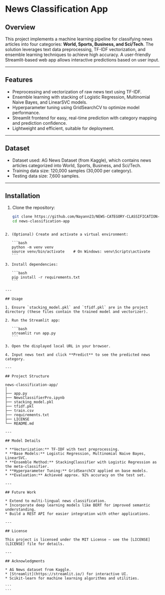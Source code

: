 # News Classification App

## Overview

This project implements a machine learning pipeline for classifying news articles into four categories: **World, Sports, Business, and Sci/Tech**. The solution leverages text data preprocessing, TF-IDF vectorization, and ensemble learning techniques to achieve high accuracy. A user-friendly Streamlit-based web app allows interactive predictions based on user input.

---

## Features

- Preprocessing and vectorization of raw news text using TF-IDF.
- Ensemble learning with stacking of Logistic Regression, Multinomial Naive Bayes, and LinearSVC models.
- Hyperparameter tuning using GridSearchCV to optimize model performance.
- Streamlit frontend for easy, real-time prediction with category mapping and prediction confidence.
- Lightweight and efficient, suitable for deployment.

---

## Dataset

- Dataset used: AG News Dataset (from Kaggle), which contains news articles categorized into World, Sports, Business, and Sci/Tech.
- Training data size: 120,000 samples (30,000 per category).
- Testing data size: 7,600 samples.

---

## Installation

1. Clone the repository:
   ```bash
   git clone https://github.com/Nayann23/NEWS-CATEGORY-CLASSIFICATION-USING-ENSEMBLE-LEARNING.git
   cd news-classification-app
````

2. (Optional) Create and activate a virtual environment:

   ```bash
   python -m venv venv
   source venv/bin/activate    # On Windows: venv\Scripts\activate
   ```

3. Install dependencies:

   ```bash
   pip install -r requirements.txt
   ```

---

## Usage

1. Ensure `stacking_model.pkl` and `tfidf.pkl` are in the project directory (these files contain the trained model and vectorizer).

2. Run the Streamlit app:

   ```bash
   streamlit run app.py
   ```

3. Open the displayed local URL in your browser.

4. Input news text and click **Predict** to see the predicted news category.

---

## Project Structure

news-classification-app/
│
├── app.py
├── NewsClassifierPro.ipynb
├── stacking_model.pkl
├── tfidf.pkl
├── train.csv
├── requirements.txt
├── LICENSE
└── README.md

---

## Model Details

* **Vectorization:** TF-IDF with text preprocessing.
* **Base Models:** Logistic Regression, Multinomial Naive Bayes, LinearSVC.
* **Ensemble Method:** StackingClassifier with Logistic Regression as the meta-classifier.
* **Hyperparameter Tuning:** GridSearchCV applied on base models.
* **Evaluation:** Achieved approx. 92% accuracy on the test set.

---

## Future Work

* Extend to multi-lingual news classification.
* Incorporate deep learning models like BERT for improved semantic understanding.
* Build a REST API for easier integration with other applications.

---

## License

This project is licensed under the MIT License — see the [LICENSE](LICENSE) file for details.

---

## Acknowledgments

* AG News dataset from Kaggle.
* [Streamlit](https://streamlit.io/) for interactive UI.
* Scikit-learn for machine learning algorithms and utilities.

```
```
